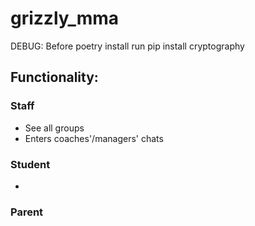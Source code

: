 # grizzly_mma
DEBUG: Before poetry install run pip install cryptography

## Functionality:

### Staff

* See all groups
* Enters coaches'/managers' chats

### Student

*

### Parent


